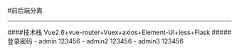 #前后端分离
<hr/>
####技术栈
Vue2.6+vue-router+Vuex+axios+Element-UI+less+Flask
#####登录密码
- admin 123456
- admin2 123456
- admin3 123456
